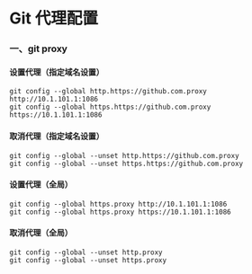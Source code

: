 <!--
 * @Author: GengHH
 * @Date: 2021-01-18 16:52:18
 * @LastEditors: GengHH
 * @LastEditTime: 2021-02-05 09:41:10
 * @Description: file content
 * @FilePath: \VuePress2\docs\index\gitProxy.md
-->

# Git 代理配置

### 一、**git proxy**

#### 设置代理（指定域名设置）

```
git config --global http.https://github.com.proxy http://10.1.101.1:1086
git config --global https.https://github.com.proxy https://10.1.101.1:1086
```

#### 取消代理（指定域名设置）

```
git config --global --unset http.https://github.com.proxy
git config --global --unset https.https://github.com.proxy
```

#### 设置代理（全局）

```
git config --global https.proxy http://10.1.101.1:1086
git config --global https.proxy https://10.1.101.1:1086
```

#### 取消代理（全局）

```
git config --global --unset http.proxy
git config --global --unset https.proxy
```
